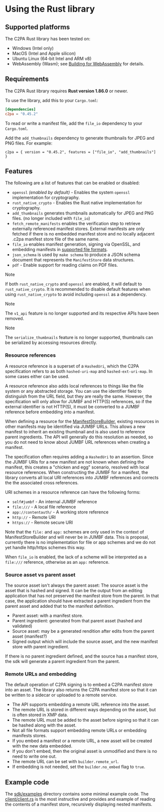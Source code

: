 # Using the Rust library

## Supported platforms

The C2PA Rust library has been tested on:

* Windows (Intel only)
* MacOS (Intel and Apple silicon)
* Ubuntu Linux (64-bit Intel and ARM v8)
* WebAssembly (Wasm); see [Building for WebAssembly](project-contributions.md#building-for-webassembly) for details.

## Requirements

The C2PA Rust library requires **Rust version 1.86.0** or newer.

To use the library, add this to your `Cargo.toml`:

```toml
[dependencies]
c2pa = "0.45.2"
```

To read or write a manifest file, add the `file_io` dependency to your `Cargo.toml`.

<!-- Check whether thumbnail generation has been removed -->

Add the `add_thumbnails` dependency to generate thumbnails for JPEG and PNG files. For example:

```
c2pa = { version = "0.45.2", features = ["file_io", "add_thumbnails"] }
```

## Features

The following are a list of features that can be enabled or disabled:

* `openssl` *(enabled by default)* - Enables the system `openssl` implementation for cryptography.
* `rust_native_crypto` - Enables the Rust native implementation for cryptography.
* `add_thumbnails` generates thumbnails automatically for JPEG and PNG files. (no longer included with `file_io`)
* `fetch_remote_manifests` enables the verification step to retrieve externally referenced manifest stores.  External manifests are only fetched if there is no embedded manifest store and no locally adjacent .c2pa manifest store file of the same name.
* `file_io` enables manifest generation, signing via OpenSSL, and embedding manifests in [supported file formats](supported-formats.md).
* `json_schema` is used by `make schema` to produce a JSON schema document that represents the `ManifestStore` data structures.
* `pdf` - Enable support for reading claims on PDF files.

> [!NOTE]
> If both `rust_native_crypto` and `openssl` are enabled, it will default to `rust_native_crypto`.
> It is recommended to disable default features when using `rust_native_crypto` to avoid including `openssl` as a dependency.

> [!NOTE]
> The `v1_api` feature is no longer supported and its respective APIs have been removed.

> [!NOTE]
> The `serialize_thumbnails` feature is no longer supported, thumbnails can be serialized by accessing resources directly.

### Resource references

A resource reference is a superset of a `HashedUri`, which the C2PA specification refers to as both `hashed-uri-map` and  `hashed-ext-uri-map`. In some cases either can be used.

A resource reference also adds local references to things like the file system or any abstracted storage. You can use the identifier field to distinguish from the URL field, but they are really the same. However, the specification will only allow for JUMBF and HTTP(S) references, so if the external identifier is not HTTP(S), it must be converted to a JUMBF reference before embedding into a manifest.

When defining a resource for the [ManifestStoreBuilder](https://docs.rs/c2pa/latest/c2pa/struct.Builder.html), existing resources in other manifests may be identified via JUMBF URLs. This allows a new manifest to inherit an existing thumbnail and is also used to reference parent ingredients. The API will generally do this resolution as needed, so you do not need to know about JUMBF URL references when creating a manifest.

The specification often requires adding a `HashedUri` to an assertion. Since the JUMBF URIs for a new manifest are not known when defining the manifest, this creates a "chicken and egg" scenario, resolved with local resource references. When constructing the JUMBF for a manifest, the library converts all local URI references into JUMBF references and corrects the the associated cross references.

URI schemes in a resource reference can have the following forms:
- `self#jumbf` - An internal JUMBF reference
- `file:///` - A local file reference
- `app://contentauth/` - A working store reference
- `http://` - Remote URI
- `https://` - Remote secure URI

Note that the `file:` and `app:` schemes are only used in the context of ManifestStoreBuilder and will never be in JUMBF data. This is proposal, currently there is no implementation for file or app schemes and we do not yet handle http/https schemes this way.

<!-- Is the above still true? "This is proposal, currently there is no implementation" -->

When `file_io` is enabled, the lack of a scheme will be interpreted as a `file:///` reference, otherwise as an `app:` reference.

### Source asset vs parent asset

The source asset isn't always the parent asset: The source asset is the asset that is hashed and signed. It can be the output from an editing application that has not preserved the manifest store from the parent. In that case, the application should have extracted a parent ingredient from the parent asset and added that to the manifest definition.

- Parent asset: with a manifest store.
- Parent ingredient: generated from that parent asset (hashed and validated)
- Source asset: may be a generated rendition after edits from the parent asset (manifest?)
- Signed output which will include the source asset, and the new manifest store with parent ingredient.

If there is no parent ingredient defined, and the source has a manifest store, the sdk will generate a parent ingredient from the parent.

### Remote URLs and embedding

The default operation of C2PA signing is to embed a C2PA manifest store into an asset. The library also returns the C2PA manifest store so that it can be written to a sidecar or uploaded to a remote service.
- The API supports embedding a remote URL reference into the asset.
- The remote URL is stored in different ways depending on the asset, but is often stored in XMP data.
- The remote URL must be added to the asset before signing so that it can be hashed along with the asset.
- Not all file formats support embedding remote URLs or embedding manifests stores.
- If you embed a manifest or a remote URL, a new asset will be created with the new data embedded.
- If you don't embed, then the original asset is unmodified and there is no need to write one out.
- The remote URL can be set with `builder.remote_url`.
- If embedding is not needed, set the `builder.no_embed` flag to `true`.


## Example code

The [sdk/examples](https://github.com/contentauth/c2pa-rs/tree/main/sdk/examples) directory contains some minimal example code.  The [client/client.rs](https://github.com/contentauth/c2pa-rs/blob/main/sdk/examples/client/client.rs) is the most instructive and provides and example of reading the contents of a manifest store, recursively displaying nested manifests.
